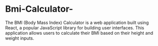 # Bmi-Calculator-
The BMI (Body Mass Index) Calculator is a web application built using React, a popular JavaScript library for building user interfaces. This application allows users to calculate their BMI based on their height and weight inputs. 
